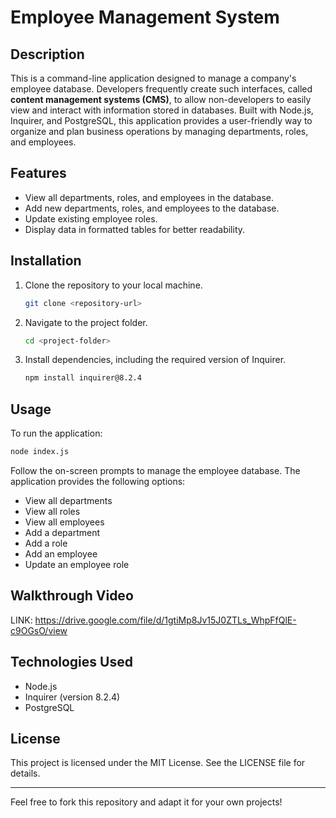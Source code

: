 # Employee Management System

## Description

This is a command-line application designed to manage a company's employee database. Developers frequently create such interfaces, called **content management systems (CMS)**, to allow non-developers to easily view and interact with information stored in databases. Built with Node.js, Inquirer, and PostgreSQL, this application provides a user-friendly way to organize and plan business operations by managing departments, roles, and employees.

## Features
- View all departments, roles, and employees in the database.
- Add new departments, roles, and employees to the database.
- Update existing employee roles.
- Display data in formatted tables for better readability.

## Installation

1. Clone the repository to your local machine.
   ```bash
   git clone <repository-url>
   ```
2. Navigate to the project folder.
   ```bash
   cd <project-folder>
   ```
3. Install dependencies, including the required version of Inquirer.
   ```bash
   npm install inquirer@8.2.4
   ```

## Usage

To run the application:
```bash
node index.js
```

Follow the on-screen prompts to manage the employee database. The application provides the following options:
- View all departments
- View all roles
- View all employees
- Add a department
- Add a role
- Add an employee
- Update an employee role

## Walkthrough Video

LINK: https://drive.google.com/file/d/1gtiMp8Jv15J0ZTLs_WhpFfQlE-c9OGsO/view

## Technologies Used
- Node.js
- Inquirer (version 8.2.4)
- PostgreSQL

## License

This project is licensed under the MIT License. See the LICENSE file for details.

---

Feel free to fork this repository and adapt it for your own projects!
